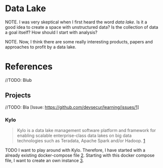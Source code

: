 # Data Lake

NOTE. I was very skeptical when I first heard the word _data lake_. Is it a good idea to create a space with unstructured data? Is the collection of data a goal itself? How should I start with analysis?

NOTE. Now, I think there are some really interesting products, papers and approaches to profit by a data lake.

# References
//TODO: Blub
## Projects
//TODO: Bla [Issue: https://github.com/devsecur/learning/issues/1]
### Kylo

> Kylo is a data lake management software platform and framework for enabling scalable enterprise-class data lakes on big data technologies such as Teradata, Apache Spark and/or Hadoop. [1]

TODO I want to play around with Kylo. Therefore, I have started with a already existing docker-compose file [2]. Starting with this docker compose file, I want to create an own instance [3].

[1]: https://github.com/Teradata/kylo
[2]: https://github.com/danmalczyk/kdoc
[3]: Kylo/docker-compose.yml
